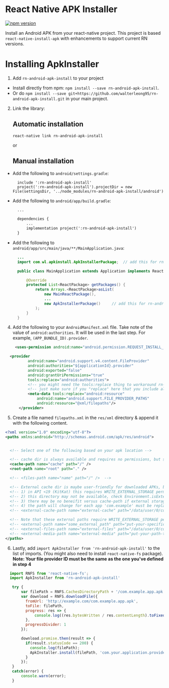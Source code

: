 # React Native APK Installer 
[![npm version](https://badge.fury.io/js/rn-android-apk-install.svg)](https://badge.fury.io/js/rn-android-apk-install)


Install an Android APK from your react-native project.
This project is based `react-native-install-apk` with enhancements to support current RN versions.

# Installing ApkInstaller

1. Add `rn-android-apk-install` to your project

  - Install directly from npm: `npm install --save rn-android-apk-install`.
  - Or do `npm install --save git+https://github.com/walterleong95/rn-android-apk-install.git` in your main project.

2. Link the library:
   ## Automatic installation
    
   `react-native link rn-android-apk-install`
  
    or
    
   ## Manual installation 

  - Add the following to `android/settings.gradle`:

    ```
      include ':rn-android-apk-install'
      project(':rn-android-apk-install').projectDir = new File(settingsDir, '../node_modules/rn-android-apk-install/android')
    ```

  - Add the following to `android/app/build.gradle`:

    ```xml
      ...

      dependencies {
          ...
          implementation project(':rn-android-apk-install')
      }
    ```

  - Add the following to `android/app/src/main/java/**/MainApplication.java`:

    ```java
      ...
      import com.wl.apkinstall.ApkInstallerPackage;  // add this for rn-android-apk-install

      public class MainApplication extends Application implements ReactApplication {

          @Override
          protected List<ReactPackage> getPackages() {
              return Arrays.<ReactPackage>asList(
                  new MainReactPackage(),
                  ...
                  new ApkInstallerPackage()     // add this for rn-android-apk-install
              );
          }
      }
    ```
4. Add the following to your `AndroidManifest.xml` file. 
   Take note of the value of `android:authorities`. It will be used in the last step. For example, `(APP_BUNDLE_ID).provider`.
   ```xml
    <uses-permission android:name="android.permission.REQUEST_INSTALL_PACKAGES"/>
   ```
  ```xml
    <provider
            android:name="android.support.v4.content.FileProvider"
            android:authorities="${applicationId}.provider"
            android:exported="false"
            android:grantUriPermissions="true"
            tools:replace="android:authorities">
            <!-- you might need the tools:replace thing to workaround rn-fetch-blob or other definitions of provider -->
            <!-- just make sure if you "replace" here that you include all the paths you are replacing *plus* the cache path we use -->
            <meta-data tools:replace="android:resource"
                android:name="android.support.FILE_PROVIDER_PATHS"
                android:resource="@xml/filepaths"/>
        </provider>
  ```
5. Create a file named `filepaths.xml` in the `res/xml` directory & append it with the following content.
  ```xml
  <?xml version="1.0" encoding="utf-8"?>
<paths xmlns:android="http://schemas.android.com/apk/res/android">


    <!-- Select one of the following based on your apk location -->

    <!-- cache dir is always available and requires no permissions, but space may be limited -->
    <cache-path name="cache" path="/" />
    <root-path name="root" path="." />

    <!-- <files-path name="name" path="/" />  -->

    <!-- External cache dir is maybe user-friendly for downloaded APKs, but you must be careful. -->
    <!-- 1) in API <19 (KitKat) this requires WRITE_EXTERNAL_STORAGE permission. >=19, no permission -->
    <!-- 2) this directory may not be available, check Environment.isExternalStorageEmulated(file) to see -->
    <!-- 3) there may be no beneifit versus cache-path if external storage is emulated. Check Environment.isExternalStorageEmulated(File) to verify -->
    <!-- 4) the path will change for each app 'com.example' must be replaced by your application package -->
    <!-- <external-cache-path name="external-cache" path="/data/user/0/com.example/cache" /> -->

    <!-- Note that these external paths require WRITE_EXTERNAL_STORAGE permission -->
    <!-- <external-path name="some_external_path" path="put-your-specific-external-path-here" />  -->
    <!-- <external-files-path name="external-files" path="/data/user/0/com.example/cache" />  -->
    <!-- <external-media-path name="external-media" path="put-your-path-to-media-here" />  -->
</paths>
  ```

6. Lastly, add `import ApkInstaller from 'rn-android-apk-install'` to the list of imports. (You might also need to install `react-native-fs` package). **Note: Your file provider ID must be the same as the one you've defined in step 4**

  ```javascript
    import RNFS from 'react-native-fs';
    import ApkInstaller from 'rn-android-apk-install'

     try {
         var filePath = RNFS.CachesDirectoryPath + '/com.example.app.apk';
         var download = RNFS.downloadFile({
           fromUrl: 'http://example.com/com.example.app.apk',
           toFile: filePath,
           progress: res => {
               console.log((res.bytesWritten / res.contentLength).toFixed(2));
           },
           progressDivider: 1
         });

         download.promise.then(result => {
           if(result.statusCode == 200) {
             console.log(filePath);
             ApkInstaller.install(filePath, 'com.your.application.provider');
           }
         });
     }
     catch(error) {
         console.warn(error);
     }
  ```
